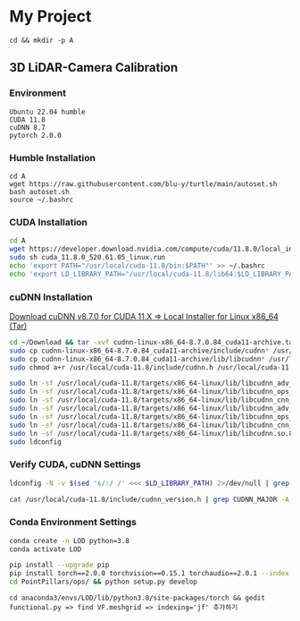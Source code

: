 # My Project
`cd && mkdir -p A`
## 3D LiDAR-Camera Calibration

### Environment
```
Ubuntu 22.04 humble
CUDA 11.8
cuDNN 8.7
pytorch 2.0.0
```

### Humble Installation
```
cd A
wget https://raw.githubusercontent.com/blu-y/turtle/main/autoset.sh
bash autoset.sh
source ~/.bashrc
```

### CUDA Installation
```bash
cd A
wget https://developer.download.nvidia.com/compute/cuda/11.8.0/local_installers/cuda_11.8.0_520.61.05_linux.run
sudo sh cuda_11.8.0_520.61.05_linux.run
echo 'export PATH="/usr/local/cuda-11.8/bin:$PATH"' >> ~/.bashrc
echo 'export LD_LIBRARY_PATH="/usr/local/cuda-11.8/lib64:$LD_LIBRARY_PATH"' >> ~/.bashrc
```

### cuDNN Installation
[Download cuDNN v8.7.0 for CUDA 11.X => Local Installer for Linux x86_64 (Tar)](https://developer.nvidia.com/rdp/cudnn-archive)
```bash
cd ~/Download && tar -xvf cudnn-linux-x86_64-8.7.0.84_cuda11-archive.tar.xz
sudo cp cudnn-linux-x86_64-8.7.0.84_cuda11-archive/include/cudnn* /usr/local/cuda-11.8/include
sudo cp cudnn-linux-x86_64-8.7.0.84_cuda11-archive/lib/libcudnn* /usr/local/cuda-11.8/lib64
sudo chmod a+r /usr/local/cuda-11.8/include/cudnn.h /usr/local/cuda-11.8/lib64/libcudnn*

sudo ln -sf /usr/local/cuda-11.8/targets/x86_64-linux/lib/libcudnn_adv_train.so.8.7.0 /usr/local/cuda-11.8/targets/x86_64-linux/lib/libcudnn_adv_train.so.8
sudo ln -sf /usr/local/cuda-11.8/targets/x86_64-linux/lib/libcudnn_ops_infer.so.8.7.0 /usr/local/cuda-11.8/targets/x86_64-linux/lib/libcudnn_ops_infer.so.8
sudo ln -sf /usr/local/cuda-11.8/targets/x86_64-linux/lib/libcudnn_cnn_train.so.8.7.0 /usr/local/cuda-11.8/targets/x86_64-linux/lib/libcudnn_cnn_train.so.8
sudo ln -sf /usr/local/cuda-11.8/targets/x86_64-linux/lib/libcudnn_adv_infer.so.8.7.0 /usr/local/cuda-11.8/targets/x86_64-linux/lib/libcudnn_adv_infer.so.8
sudo ln -sf /usr/local/cuda-11.8/targets/x86_64-linux/lib/libcudnn_ops_train.so.8.7.0 /usr/local/cuda-11.8/targets/x86_64-linux/lib/libcudnn_ops_train.so.8
sudo ln -sf /usr/local/cuda-11.8/targets/x86_64-linux/lib/libcudnn_cnn_infer.so.8.7.0 /usr/local/cuda-11.8/targets/x86_64-linux/lib/libcudnn_cnn_infer.so.8
sudo ln -sf /usr/local/cuda-11.8/targets/x86_64-linux/lib/libcudnn.so.8.7.0 /usr/local/cuda-11.8/targets/x86_64-linux/lib/libcudnn.so.8
sudo ldconfig
```

### Verify CUDA, cuDNN Settings
```bash
ldconfig -N -v $(sed 's/:/ /' <<< $LD_LIBRARY_PATH) 2>/dev/null | grep libcudnn

cat /usr/local/cuda-11.8/include/cudnn_version.h | grep CUDNN_MAJOR -A 2
```

### Conda Environment Settings
```bash
conda create -n LOD python=3.8
conda activate LOD

pip install --upgrade pip
pip install torch==2.0.0 torchvision==0.15.1 torchaudio==2.0.1 --index-url https://download.pytorch.org/whl/cu118
cd PointPillars/ops/ && python setup.py develop
```

`cd anaconda3/envs/LOD/lib/python3.8/site-packages/torch && gedit functional.py => find VF.meshgrid => indexing='jf' 추가하기`
